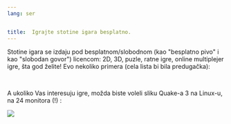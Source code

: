 ```yaml
---
lang: ser


title:  Igrajte stotine igara besplatno.
---
```


Stotine igara se izdaju pod besplatnom/slobodnom (kao "besplatno pivo" i kao "slobodan govor") licencom: 2D, 3D, puzle, ratne igre, online multiplejer igre, šta god želite! Evo nekoliko primera (cela lista bi bila predugačka):

<div id="items">



<br class="clearboth" />


A ukoliko Vas interesuju igre, možda biste voleli sliku Quake-a 3 na Linux-u, na 24 monitora (!) :

<a href="Images/quake_24_screens.jpg"><img src="Images/quake_24_screens_thumbnail.jpg" /></a>




